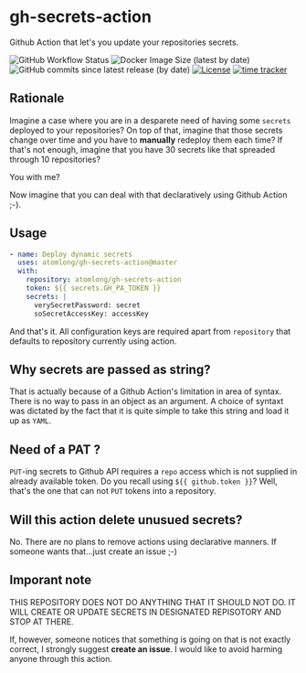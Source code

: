 # gh-secrets-action

Github Action that let's you update your repositories secrets.

![GitHub Workflow Status](https://img.shields.io/github/workflow/status/atomlong/gh-secrets-action/Docker)
![Docker Image Size (latest by date)](https://img.shields.io/docker/image-size/atomlong/gh-secrets-action)
![GitHub commits since latest release (by date)](https://img.shields.io/github/commits-since/atomlong/gh-secrets-action/latest/master)
[![License](https://img.shields.io/github/license/atomlong/gh-secrets-action.svg)](https://github.com/atomlong/gh-secrets-action/blob/master/LICENSE)
[![time tracker](https://wakatime.com/badge/github/atomlong/gh-secrets-action.svg)](https://wakatime.com/badge/github/atomlong/gh-secrets-action)

## Rationale

Imagine a case where you are in a desparete need of having some `secrets` deployed to your repositories?
On top of that, imagine that those secrets change over time and you have to **manually** redeploy them each time?
If that's not enough, imagine that you have 30 secrets like that spreaded through 10 repositories?

You with me?

Now imagine that you can deal with that declaratively using Github Action ;-).

## Usage

```yml
- name: Deploy dynamic secrets
  uses: atomlong/gh-secrets-action@master
  with:
    repository: atomlong/gh-secrets-action
    token: ${{ secrets.GH_PA_TOKEN }}
    secrets: |
      verySecretPassword: secret
      soSecretAccessKey: accessKey
```

And that's it. All configuration keys are required apart from `repository` that defaults to repository currently using action.

## Why secrets are passed as string?

That is actually because of a Github Action's limitation in area of syntax.
There is no way to pass in an object as an argument. 
A choice of syntaxt was dictated by the fact that it is quite simple to 
take this string and load it up as `YAML`.

## Need of a PAT ?

`PUT`-ing secrets to Github API requires a `repo` access which is not supplied in already available token.
Do you recall using `${{ github.token }}`? Well, that's the one that can not `PUT` tokens into a repository.

## Will this action delete unusued secrets?

No. There are no plans to remove actions using declarative manners.
If someone wants that...just create an issue ;-)

## Imporant note

  THIS REPOSITORY DOES NOT DO ANYTHING THAT IT SHOULD NOT DO.
  IT WILL CREATE OR UPDATE SECRETS IN DESIGNATED REPISOTORY AND STOP AT THERE.
  
If, however, someone notices that something is going on that is not exactly correct, I strongly suggest
**create an issue**. I would like to avoid harming anyone through this action.
